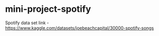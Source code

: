 # mini-project-spotify

Spotify data set link -https://www.kaggle.com/datasets/joebeachcapital/30000-spotify-songs
